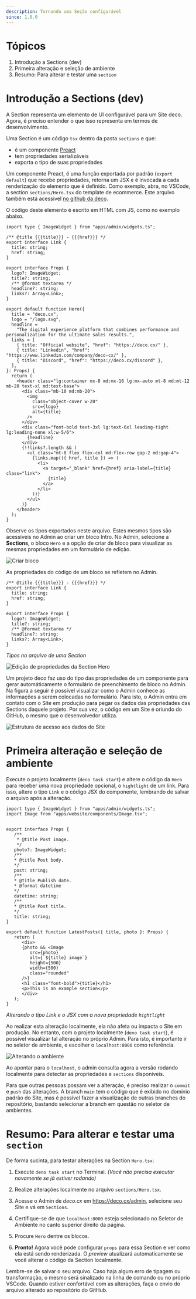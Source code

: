 ```yaml
---
description: Tornando uma Seção configurável
since: 1.0.0
---
```


# Tópicos

1. Introdução a Sections (dev)
2. Primeira alteração e seleção de ambiente
3. Resumo: Para alterar e testar uma `section`

# Introdução a Sections (dev)

A Section representa um elemento de UI configurável para um Site deco. Agora, é preciso entender o que isso representa em termos de desenvolvimento.

Uma Section é um código `tsx` dentro da pasta `sections` e que:

- é um componente [Preact](https://preactjs.com/)
- tem propriedades serializáveis
- exporta o tipo de suas propriedades

Um componente Preact, é uma função exportada por padrão (`export default`) que recebe propriedades, retorna um JSX e é invocada a cada renderização do elemento que é definido. Como exemplo, abra, no VSCode, a section `sections/Hero.tsx` do template de ecommerce. Este arquivo também está acessível [no github da deco](https://github.com/deco-sites/start/blob/main/sections/Hero.tsx).

O código deste elemento é escrito em HTML com JS, como no exemplo abaixo.

```tsx
import type { ImageWidget } from "apps/admin/widgets.ts";

/** @title {{{title}}} - {{{href}}} */
export interface Link {
  title: string;
  href: string;
}

export interface Props {
  logo?: ImageWidget;
  title?: string;
  /** @format textarea */
  headline?: string;
  links?: Array<Link>;
}

export default function Hero({
  title = "deco.cx",
  logo = "/logo.svg",
  headline =
    "The digital experience platform that combines performance and personalization for the ultimate sales results.",
  links = [
    { title: "Official website", "href": "https://deco.cx/" },
    { title: "Linkedin", "href": "https://www.linkedin.com/company/deco-cx/" },
    { title: "Discord", "href": "https://deco.cx/discord" },
  ],
}: Props) {
  return (
    <header class="lg:container mx-8 md:mx-16 lg:mx-auto mt-8 md:mt-12 mb-28 text-xl md:text-base">
      <div class="mb-10 md:mb-20">
        <img
          class="object-cover w-20"
          src={logo}
          alt={title}
        />
      </div>
      <div class="font-bold text-3xl lg:text-6xl leading-tight lg:leading-none xl:w-5/6">
        {headline}
      </div>
      {!!links?.length && (
        <ul class="mt-8 flex flex-col md:flex-row gap-2 md:gap-4">
          {links.map(({ href, title }) => (
            <li>
              <a target="_blank" href={href} aria-label={title} class="link">
                {title}
              </a>
            </li>
          ))}
        </ul>
      )}
    </header>
  );
}
```

Observe os tipos exportados neste arquivo. Estes mesmos tipos são acessíveis no Admin ao criar um bloco Intro. No Admin, selecione a **Sections**, o bloco `Hero` e a opção de criar de bloco para visualizar as mesmas propriedades em um formulário de edição.

![Criar bloco](https://github.com/deco-cx/apps/assets/882438/c7eee318-c6df-4ade-abd8-66390758aca7)

As propriedades do código de um bloco se refletem no Admin.

```tsx
/** @title {{{title}}} - {{{href}}} */
export interface Link {
  title: string;
  href: string;
}

export interface Props {
  logo?: ImageWidget;
  title?: string;
  /** @format textarea */
  headline?: string;
  links?: Array<Link>;
}
```
_Tipos no arquivo de uma Section_

![Edição de propriedades da Section Hero](https://github.com/deco-cx/apps/assets/882438/b57f6fae-da58-4cc4-a5cc-aa99985cd442)

Um projeto deco faz uso do tipo das propriedades de um componente para gerar automáticamente o formulário de preenchimento de bloco no Admin. Na figura a seguir é possível visualizar como o Admin conhece as informações a serem colocadas no formulário. Para isto, o Admin entra em contato com o Site em produção para pegar os dados das propriedades das Sections daquele projeto. Por sua vez, o código em um Site é oriundo do GitHub, o mesmo que o desenvolvedor utiliza.

![Estrutura de acesso aos dados do Site](https://github.com/deco-sites/starting/assets/882438/dcc4d63a-bbb2-4f81-909a-054eef048a53)

# Primeira alteração e seleção de ambiente

Execute o projeto localmente (`deno task start`) e altere o código da `Hero` para receber uma nova propriedade opcional, o `hightlight` de um link. Para isso, altere o tipo `Link` e o código JSX do componente, lembrando de salvar o arquivo após a alteração.

```tsx
import type { ImageWidget } from "apps/admin/widgets.ts";
import Image from "apps/website/components/Image.tsx";


export interface Props {
   /**
    * @title Post image.
    */
   photo?: ImageWidget;
   /**
   * @title Post body.
   */
   post: string;
   /**
   * @title Publish date.
   * @format datetime
   */
   datetime: string;
   /**
   * @title Post title.
   */
   title: string;
}

export default function LatestPosts({ title, photo }: Props) {
   return (
      <div>
      {photo && <Image
         src={photo}
         alt={`${title} image`}
         height={500}
         width={500}
         class="rounded"
      />}
      <h1 class="font-bold">{title}</h1>
      <p>This is an example section</p>
      </div>
   );
}

```
_Alterando o tipo Link e o JSX com a nova propriedade `hightlight`_

Ao realizar esta alteração localmente, ela não afeta ou impacta o Site em produção. No entanto, com o projeto localmente (`deno task start`), é possível visualizar tal alteração no próprio Admin. Para isto, é importante ir no seletor de ambiente, e escolher o `localhost:8000` como referência.

![Alterando o ambiente](https://github.com/deco-cx/apps/assets/882438/62efa5c1-f960-4d21-8ec8-2c8f729c1093)

Ao apontar para o `localhost`, o admin consulta agora a versão rodando localmente para detectar as propriedades e `sections` disponíveis.

Para que outras pessoas possam ver a alteração, é preciso realizar o `commit` e `push` das alterações. A branch `main` tem o código que é exibido no domínio padrão do Site, mas é possível fazer a visualização de outras branches do repositório, bastando selecionar a branch em questão no seletor de ambientes.

# Resumo: Para alterar e testar uma `section`

De forma sucinta, para testar alterações na Section `Hero.tsx`:

1. Execute `deno task start` no Terminal. _(Você não precisa executar novamente
   se já estiver rodando)_

2. Realize alterações localmente no arquivo `sections/Hero.tsx`.

3. Acesse o Admin de _deco.cx_ em https://deco.cx/admin, selecione seu Site e vá
   em `Sections`.

4. Certifique-se de que `localhost:8000` esteja selecionado no Seletor de
   Ambiente no canto superior direito da página.

5. Procure `Hero` dentre os blocos.

6. **Pronto!** Agora você pode configurar `props` para essa Section e ver como ela está sendo renderizada. O _preview_ atualizará automaticamente se você alterar o código da Section localmente.

Lembre-se de salvar o seu arquivo. Caso haja algum erro de tipagem ou transformação, o mesmo será sinalizado na linha de comando ou no próprio VSCode. Quando estiver confortável com as alterações, faça o envio do arquivo alterado ao repositório do GitHub.
